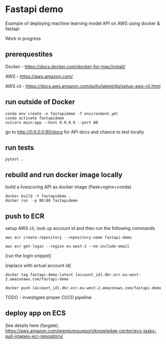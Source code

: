 # Fastapi demo

Example of deploying machine learning model API on AWS using docker & fastapi

Work in progress

## prerequestites

Docker - https://docs.docker.com/docker-for-mac/install/

AWS - https://aws.amazon.com/

AWS cli - https://docs.aws.amazon.com/polly/latest/dg/setup-aws-cli.html


## run outside of Docker

    conda env create -n fastapidemo -f environment.yml
    conda activate fastapidemo
    uvicorn main:app --host 0.0.0.0 --port 80

go to http://0.0.0.0:80/docs for API docs and chance to test locally

## run tests

    pytest .

## rebuild and run docker image locally

build a livescoring API as docker image (flask+nginx+conda)

    docker build -t fastapidemo .
    docker run  -p 80:80 fastapidemo

## push to ECR

setup AWS cli, look up account id and then run the following commands

    aws ecr create-repository --repository-name fastapi-demo

    aws ecr get-login --region eu-west-2 --no-include-email

[run the login snippet]

[replace with actual account id]

    docker tag fastapi-demo:latest [account_id].dkr.ecr.eu-west-2.amazonaws.com/fastapi-demo

    docker push [account_id].dkr.ecr.eu-west-2.amazonaws.com/fastapi-demo

TODO - investigate proper CI/CD pipeline

## deploy app on ECS

See details here (fargate). https://aws.amazon.com/premiumsupport/knowledge-center/ecs-tasks-pull-images-ecr-repository/